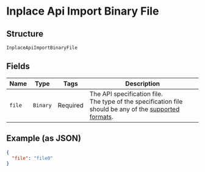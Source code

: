 
# Inplace Api Import Binary File

## Structure

`InplaceApiImportBinaryFile`

## Fields

| Name | Type | Tags | Description |
|  --- | --- | --- | --- |
| `file` | `Binary` | Required | The API specification file.<br>The type of the specification file should be any of the [supported formats](https://docs.apimatic.io/api-transformer/overview-transformer#supported-input-formats). |

## Example (as JSON)

```json
{
  "file": "file0"
}
```

